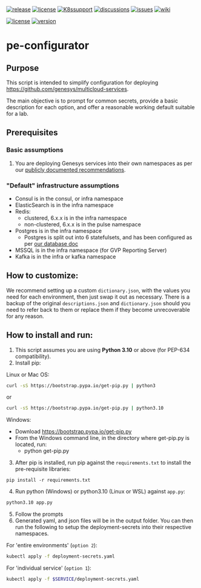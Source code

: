 [![release](https://flat.badgen.net/github/release/genesys/multicloud-services?color=pink)](https://github.com/genesys/multicloud-services/)
[![license](https://flat.badgen.net/github/license/genesys/multicloud-services?color=blue)](/LICENSE)
[![K8ssupport](https://flat.badgen.net/badge/supported%20K8s%20release/1.22/cyan)](https://all.docs.genesys.com/ReleaseNotes/Current/GenesysEngage-cloud/PrivateEdition)
[![discussions](https://img.shields.io/github/discussions/genesys/multicloud-services?style=flat-square&color=green)](https://github.com/genesys/multicloud-services/discussions)
[![issues](https://flat.badgen.net/github/open-issues/genesys/multicloud-services)](https://github.com/genesys/multicloud-services/issues)
[![wiki](https://img.shields.io/badge/wiki-documentation-forestgreen?style=flat-square)](https://github.com/genesys/multicloud-services/wiki)

[![license](https://flat.badgen.net/badge/configurator%20license/MIT/blue)](/tools/configurator/LICENSE) [![version](https://flat.badgen.net/badge/configurator%20version/1.0.1/green)](/tools/configurator/VERSION) 

# pe-configurator

## Purpose

This script is intended to simplify configuration for deploying https://github.com/genesys/multicloud-services.

The main objective is to prompt for common secrets, provide a basic description for each option, and offer a reasonable working default suitable for a lab.

## Prerequisites

### Basic assumptions

1. You are deploying Genesys services into their own namespaces as per our [publicly documented recommendations](https://all.docs.genesys.com/PrivateEdition/Current/PEGuide/ConfigNamespace).

### "Default" infrastructure assumptions

- Consul is in the consul, or infra namespace
- ElasticSearch is in the infra namespace
- Redis: 
    - clustered, 6.x.x is in the infra namespace
    - non-clustered, 6.x.x is in the pulse namespace
- Postgres is in the infra namespace
    - Postgres is split out into 6 statefulsets, and has been configured as per [our database doc](/doc/DATABASE.md)
- MSSQL is in the infra namespace (for GVP Reporting Server)
- Kafka is in the infra or kafka namespace


## How to customize:

We recommend setting up a custom `dictionary.json`, with the values you need for each environment, then just swap it out as necessary. There is a backup of the original `descriptions.json` and `dictionary.json` should you need to refer back to them or replace them if they become unrecoverable for any reason.

## How to install and run:

1. This script assumes you are using **Python 3.10** or above (for PEP-634 compatibility).
2. Install pip:

Linux or Mac OS:

```bash
curl -sS https://bootstrap.pypa.io/get-pip.py | python3
```
or
```bash
curl -sS https://bootstrap.pypa.io/get-pip.py | python3.10
```

Windows:
- Download https://bootstrap.pypa.io/get-pip.py
- From the Windows command line, in the directory where get-pip.py is located, run:
    - python get-pip.py

3. After pip is installed, run pip against the `requirements.txt` to install the pre-requisite libraries: 
```bash:
pip install -r requirements.txt
```
4. Run python (Windows) or python3.10 (Linux or WSL) against `app.py`:
```bash
python3.10 app.py
```
5. Follow the prompts
6. Generated yaml, and json files will be in the output folder. You can then run the following to setup the deployment-secrets into their respective namespaces.

For 'entire environments' (`option 2`):

```bash
kubectl apply -f deployment-secrets.yaml
```

For 'individual service' (`option 1`):

```bash
kubectl apply -f $SERVICE/deployment-secrets.yaml
```
